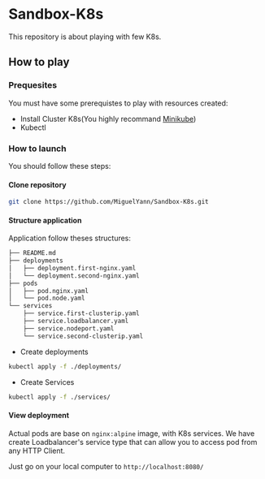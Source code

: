 # Sandbox-K8s

This repository is about playing with few K8s.

## How to play 

### Prequesites

You must have some prerequistes to play with resources created:

  * Install Cluster K8s</b>(You highly recommand [Minikube](https://kubernetes.io/fr/docs/setup/learning-environment/minikube/))
  * Kubectl

### How to launch

You should follow these steps:

#### Clone repository
```sh
git clone https://github.com/MiguelYann/Sandbox-K8s.git
```

#### Structure application

Application follow theses structures:

```sh
├── README.md
├── deployments
│   ├── deployment.first-nginx.yaml
│   └── deployment.second-nginx.yaml
├── pods
│   ├── pod.nginx.yaml
│   └── pod.node.yaml
└── services
    ├── service.first-clusterip.yaml
    ├── service.loadbalancer.yaml
    ├── service.nodeport.yaml
    └── service.second-clusterip.yaml
```

* Create deployments

```sh
kubectl apply -f ./deployments/
```

* Create Services

```sh
kubectl apply -f ./services/
```


#### View deployment

Actual pods are base on ``nginx:alpine`` image, with K8s services. We have create Loadbalancer's service type that can allow you to access pod from any HTTP Client.

Just go on your local computer to ``http://localhost:8080/``